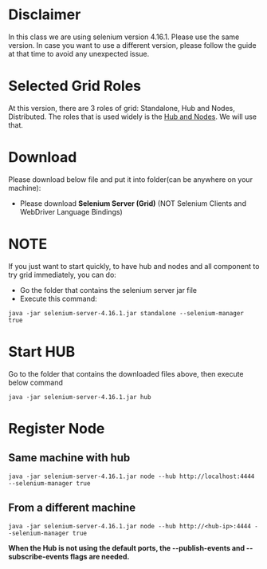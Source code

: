 # Disclaimer
In this class we are using selenium version 4.16.1. Please use the same version.
In case you want to use a different version, please follow the guide at that time to avoid any unexpected issue.

# Selected Grid Roles
At this version, there are 3 roles of grid: Standalone, Hub and Nodes, Distributed.
The roles that is used widely is the [Hub and Nodes](https://www.selenium.dev/documentation/grid/getting_started/#hub-and-node).
We will use that.


# Download
Please download below file and put it into folder(can be anywhere on your machine):
* Please download **Selenium Server (Grid)** (NOT Selenium Clients and WebDriver Language Bindings)

# NOTE
If you just want to start quickly, to have hub and nodes and all component to try grid immediately, you can do:
* Go the folder that contains the selenium server jar file
* Execute this command:
```shell
java -jar selenium-server-4.16.1.jar standalone --selenium-manager true
```

# Start HUB
Go to the folder that contains the downloaded files above, then execute below command
```shell
java -jar selenium-server-4.16.1.jar hub
```
# Register Node
## Same machine with hub
```shell
java -jar selenium-server-4.16.1.jar node --hub http://localhost:4444 --selenium-manager true
```

## From a different machine
```shell
java -jar selenium-server-4.16.1.jar node --hub http://<hub-ip>:4444 --selenium-manager true
```
**When the Hub is not using the default ports, the --publish-events and --subscribe-events flags are needed.**